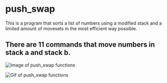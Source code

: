 # push_swap
This is a program that sorts a list of numbers using a modified stack and a limited amount of movesets in the most efficient way possible.
## There are 11 commands that move numbers in stack a and stack b.
![Image of push_swap functions](https://github.com/hzkmyk/push_swap/tree/master/images/push_swap.png)

![Gif of push_swap functions](https://github.com/hzkmyk/push_swap/tree/master/images/push_swap.gif)
